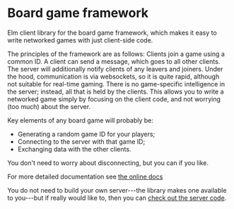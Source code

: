 # Board game framework

Elm client library for the board game framework, which makes it
easy to write networked games with just client-side code.

The principles of the framework are as follows:
Clients join a game using a common ID.
A client can send a message, which goes to all other clients.
The server will additionally notify clients of any leavers and joiners.
Under the hood, communication is via websockets, so it is quite rapid,
although not suitable for real-time gaming.
There is no game-specific intelligence in the server;
instead, all that is held by the clients.
This allows you to write a networked game simply by focusing on the
client code, and not worrying (too much) about the server.

Key elements of any board game will probably be:
* Generating a random game ID for your players;
* Connecting to the server with that game ID;
* Exchanging data with the other clients.

You don't need to worry about disconnecting, but you can if you like.

For more detailed documentation see [the online
docs](https://github.com/niksilver/board-game-framework/docs/README.md)

You do not need to build your own server---the library makes one
available to you---but if really would like to, then you can
[check out the server
code](https://github.com/niksilver/board-game-framework-server).

